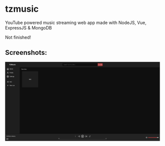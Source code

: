 # tzmusic
YouTube powered music streaming web app made with NodeJS, Vue, ExpressJS &amp; MongoDB

Not finished!

## Screenshots:
![Screenshot](screenshots/example1.png)
